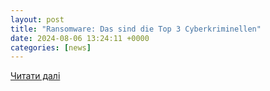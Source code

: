 ```yaml
---
layout: post
title: "Ransomware: Das sind die Top 3 Cyberkriminellen"
date: 2024-08-06 13:24:11 +0000
categories: [news]
---
```


[Читати далі](https://www.crn.de/news/4343640/ransomware-das-sind-die-cyberkriminellen)

